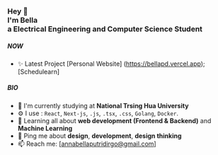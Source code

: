 <h3>Hey 👋<br>I'm Bella<br>a Electrical Engineering and Computer Science Student

##### NOW

- ✨ Latest Project
  [Personal Website] (https://bellapd.vercel.app);
  [Schedulearn]

##### BIO

- 🏫 I'm currently studying at **National Trsing Hua University**
- ⚙️ I use : `React`, `Next-js`, `.js`, `.tsx`, `.css`, `Golang`, `Docker`.
- 🌱 Learning all about **web development (Frontend & Backend)** and **Machine Learning**
- 💬 Ping me about **design**, **development**, **design thinking**
- 📫 Reach me: [annabellaputridirgo@gmail.com]
